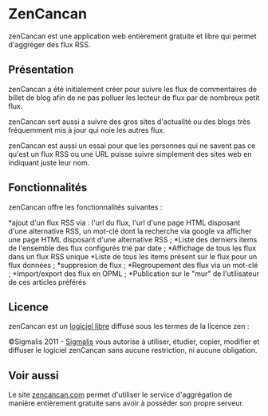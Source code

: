 # ZenCancan

zenCancan est une application web entièrement gratuite et libre qui permet d'aggréger des flux RSS.


## Présentation
zenCancan a été initialement créer pour suivre les flux de commentaires de billet de blog
afin de ne pas polluer les lecteur de flux par de nombreux petit flux.

zenCancan sert aussi a suivre des gros sites d'actualité ou des blogs très fréquemment mis
à jour qui noie les autres flux.

zenCancan est aussi un essai pour que les personnes qui ne savent pas ce qu'est un flux RSS 
ou une URL puisse suivre simplement des sites web en indiquant juste leur nom.

## Fonctionnalités

zenCancan offre les fonctionnalités suivantes :

*ajout d'un flux RSS via : l'url du flux, l'url d'une page HTML disposant d'une alternative RSS, un mot-clé dont
la recherche via google va afficher une page HTML disposant d'une alternative RSS ;
*Liste des derniers items de l'ensemble des flux configurés trié par date ;
*Affichage de tous les flux dans un flux RSS unique
*Liste de tous les items présent sur le flux pour un flux données ;
*suppresion de flux ;
*Regroupement des flux via un mot-clé ;
*Import/export des flux en OPML ;
*Publication sur le "mur" de l'utilisateur de ces articles préférés


## Licence
zenCancan est un <a href='http://fr.wikipedia.org/wiki/Logiciel_libre'>logiciel libre</a>  diffusé sous les termes de la licence zen :

&copy;Sigmalis 2011 - [Sigmalis](http://www.sigmalis.com)
vous autorise à utiliser, étudier, copier, modifier et diffuser le logiciel zenCancan 
sans aucune restriction, ni aucune obligation.

## Voir aussi
Le site [zencancan.com](http://zencancan.com) permet d'utiliser le service d'aggrégation
 de manière entièrement gratuite 
sans avoir à posséder son propre serveur.
